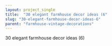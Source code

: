 ```yaml
---
layout: project_single
title:  "30 elegant farmhouse decor ideas (6"
slug: "30-elegant-farmhouse-decor-ideas-6"
parent: "farmhouse-vintage-decorations"
---
```

30 elegant farmhouse decor ideas (6)